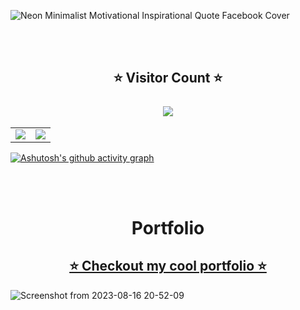 ![Neon Minimalist Motivational Inspirational Quote Facebook Cover](https://github.com/virag-ky/virag-ky/assets/79658534/38ef9b94-fa9f-400a-9221-58292832029a)


<br>
<br>
<h2 align="center"> 
  ⭐ Visitor Count ⭐<br><br>
  <img src="https://profile-counter.glitch.me/virag-ky/count.svg" />
</h2>

<div><table><tr><td width="50%"><img src="https://github-readme-stats.vercel.app/api?username=virag-ky&show_icons=true&include_all_commits=true&hide_border=true&title_color=ffff00&icon_color=ffff00&text_color=fff&bg_color=0c002e"></td><td width="50%"><img src="https://github-readme-streak-stats.herokuapp.com?user=virag-ky&hide_border=true&ring=ffff00&sideNums=ffff00&stroke=1495ff&background=0c002e&sideLabels=fff&dates=61dbfb&fire=61dbfb&currStreakLabel=fff&currStreakNum=61dbfb&date_format=M%20j%5B%2C%20Y%5D"></td></tr></table></div>


[![Ashutosh's github activity graph](https://github-readme-activity-graph.vercel.app/graph?username=virag-ky&bg_color=0c002e&color=61dbfb&line=ffff00&point=1495ff&area=true&hide_border=true)](https://github.com/ashutosh00710/github-readme-activity-graph)

<br>
<br>
<h1 align="center">Portfolio</h1>
<h2 align="center"><a href="https://virag-ky-portfolio.netlify.app/" target="_blank">⭐ Checkout my cool portfolio ⭐</a></h2>


![Screenshot from 2023-08-16 20-52-09](https://github.com/virag-ky/virag-ky/assets/79658534/59760671-41bc-4ea4-afdd-5cf1030a43c7)
